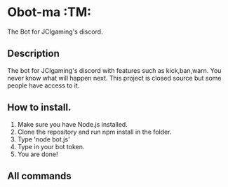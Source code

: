 # Obot-ma :TM:
The Bot for JCIgaming's discord.
## Description

The bot for JCIgaming's discord with features such as kick,ban,warn. You never know what will happen next. This project is closed source but some people have access to it.

## How to install.
1. Make sure you have Node.js installed.
2. Clone the repository and run npm install in the folder.
3. Type 'node bot.js'
4. Type in your bot token.
5. You are done!

## All commands 